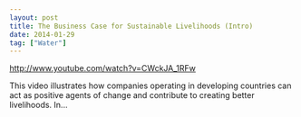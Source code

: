 ```yaml
---
layout: post
title: The Business Case for Sustainable Livelihoods (Intro)
date: 2014-01-29
tag: ["Water"]
---
```


http://www.youtube.com/watch?v=CWckJA_1RFw  

This video illustrates how companies operating in developing countries can act as positive agents of change and contribute to creating better livelihoods. In...